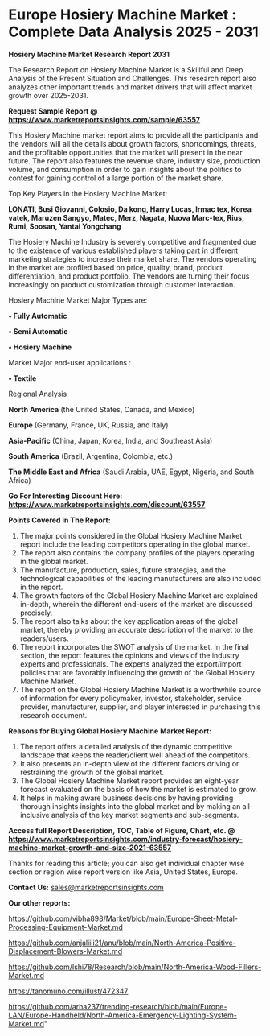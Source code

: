 # Europe Hosiery Machine Market : Complete Data Analysis 2025 - 2031

<strong>Hosiery Machine Market Research Report 2031</strong>

The Research Report on Hosiery Machine Market is a Skillful and Deep Analysis of the Present Situation and Challenges. This research report also analyzes other important trends and market drivers that will affect market growth over 2025-2031.

<strong>Request Sample Report @ <a href=https://www.marketreportsinsights.com/sample/63557>https://www.marketreportsinsights.com/sample/63557</a></strong>

This Hosiery Machine market report aims to provide all the participants and the vendors will all the details about growth factors, shortcomings, threats, and the profitable opportunities that the market will present in the near future. The report also features the revenue share, industry size, production volume, and consumption in order to gain insights about the politics to contest for gaining control of a large portion of the market share.

Top Key Players in the Hosiery Machine Market:

<strong>LONATI, Busi Giovanni, Colosio, Da kong, Harry Lucas, Irmac tex, Korea vatek, Maruzen Sangyo, Matec, Merz, Nagata, Nuova Marc-tex, Rius, Rumi, Soosan, Yantai Yongchang</strong>

The Hosiery Machine Industry is severely competitive and fragmented due to the existence of various established players taking part in different marketing strategies to increase their market share. The vendors operating in the market are profiled based on price, quality, brand, product differentiation, and product portfolio. The vendors are turning their focus increasingly on product customization through customer interaction.

Hosiery Machine Market Major Types are:

<strong>• Fully Automatic

• Semi Automatic

• Hosiery Machine</strong>

Market Major end-user applications :

<strong>• Textile</strong>

Regional Analysis

</u><strong><b>North America</b></strong> (the United States, Canada, and Mexico)

<strong><b>Europe </b></strong>(Germany, France, UK, Russia, and Italy)

<strong><b>Asia-Pacific</b></strong> (China, Japan, Korea, India, and Southeast Asia)

<strong><b>South America</b></strong> (Brazil, Argentina, Colombia, etc.)

<strong><b>The Middle East and Africa</b></strong> (Saudi Arabia, UAE, Egypt, Nigeria, and South Africa)

<strong>Go For Interesting Discount Here: <a href=https://www.marketreportsinsights.com/discount/63557>https://www.marketreportsinsights.com/discount/63557</a></strong>

<strong>Points Covered in The Report:</strong>
<ol>
  <li>The major points considered in the Global Hosiery Machine Market report include the leading competitors operating in the global market.</li>
  <li>The report also contains the company profiles of the players operating in the global market.</li>
  <li>The manufacture, production, sales, future strategies, and the technological capabilities of the leading manufacturers are also included in the report.</li>
  <li>The growth factors of the Global Hosiery Machine Market are explained in-depth, wherein the different end-users of the market are discussed precisely.</li>
  <li>The report also talks about the key application areas of the global market, thereby providing an accurate description of the market to the readers/users.</li>
  <li>The report incorporates the SWOT analysis of the market. In the final section, the report features the opinions and views of the industry experts and professionals. The experts analyzed the export/import policies that are favorably influencing the growth of the Global Hosiery Machine Market.</li>
  <li>The report on the Global Hosiery Machine Market is a worthwhile source of information for every policymaker, investor, stakeholder, service provider, manufacturer, supplier, and player interested in purchasing this research document.</li>
</ol>
<strong>Reasons for Buying Global Hosiery Machine Market Report:</strong>

<ol>
  <li>The report offers a detailed analysis of the dynamic competitive landscape that keeps the reader/client well ahead of the competitors.</li>
  <li>It also presents an in-depth view of the different factors driving or restraining the growth of the global market.</li>
  <li>The Global Hosiery Machine Market report provides an eight-year forecast evaluated on the basis of how the market is estimated to grow.</li>
  <li>It helps in making aware business decisions by having providing thorough insights insights into the global market and by making an all-inclusive analysis of the key market segments and sub-segments.</li>
</ol>
<strong>Access full Report Description, TOC, Table of Figure, Chart, etc. @ <a href=https://www.marketreportsinsights.com/industry-forecast/hosiery-machine-market-growth-and-size-2021-63557>https://www.marketreportsinsights.com/industry-forecast/hosiery-machine-market-growth-and-size-2021-63557</a></strong>


Thanks for reading this article; you can also get individual chapter wise section or region wise report version like Asia, United States, Europe.

<strong>Contact Us:</strong>
sales@marketreportsinsights.com

<strong>Our other reports:</strong>

<a href=https://github.com/vibha898/Market/blob/main/Europe-Sheet-Metal-Processing-Equipment-Market.md>https://github.com/vibha898/Market/blob/main/Europe-Sheet-Metal-Processing-Equipment-Market.md</a>

<a href=https://github.com/anjaliiii21/anu/blob/main/North-America-Positive-Displacement-Blowers-Market.md>https://github.com/anjaliiii21/anu/blob/main/North-America-Positive-Displacement-Blowers-Market.md</a>

<a href=https://github.com/Ishi78/Research/blob/main/North-America-Wood-Fillers-Market.md>https://github.com/Ishi78/Research/blob/main/North-America-Wood-Fillers-Market.md</a>

<a href=https://tanomuno.com/illust/472347>https://tanomuno.com/illust/472347</a>

<a href=https://github.com/arha237/trending-research/blob/main/Europe-LAN/Europe-Handheld/North-America-Emergency-Lighting-System-Market.md>https://github.com/arha237/trending-research/blob/main/Europe-LAN/Europe-Handheld/North-America-Emergency-Lighting-System-Market.md</a>"
